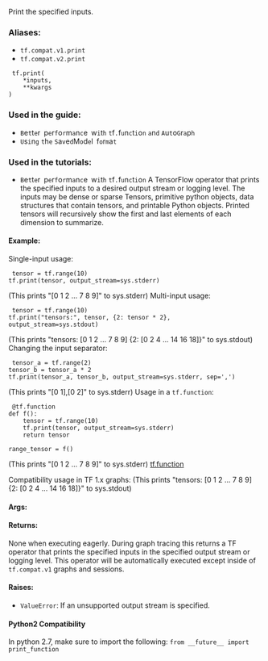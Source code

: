 Print the specified inputs.
### Aliases:
- `tf.compat.v1.print`
- `tf.compat.v2.print`

```
 tf.print(
    *inputs,
    **kwargs
)
```
### Used in the guide:
- ``B``e``t``t``e``r`` ``p``e``r``f``o``r``m``a``n``c``e`` ``w``i``t``h`` ``t``f``.``f``u``n``c``t``i``o``n`` ``a``n``d`` ``A``u``t``o``G``r``a``p``h``
- ``U``s``i``n``g`` ``t``h``e`` ``S``a``v``e``d``M``o``d``e``l`` ``f``o``r``m``a``t``
### Used in the tutorials:
- ``B``e``t``t``e``r`` ``p``e``r``f``o``r``m``a``n``c``e`` ``w``i``t``h`` ``t``f``.``f``u``n``c``t``i``o``n``
A TensorFlow operator that prints the specified inputs to a desired output stream or logging level. The inputs may be dense or sparse Tensors, primitive python objects, data structures that contain tensors, and printable Python objects. Printed tensors will recursively show the first and last elements of each dimension to summarize.
#### Example:
Single-input usage:

```
 tensor = tf.range(10)
tf.print(tensor, output_stream=sys.stderr)
```
(This prints "[0 1 2 ... 7 8 9]" to sys.stderr)
Multi-input usage:

```
 tensor = tf.range(10)
tf.print("tensors:", tensor, {2: tensor * 2}, output_stream=sys.stdout)
```
(This prints "tensors: [0 1 2 ... 7 8 9] {2: [0 2 4 ... 14 16 18]}" to sys.stdout)
Changing the input separator:

```
 tensor_a = tf.range(2)
tensor_b = tensor_a * 2
tf.print(tensor_a, tensor_b, output_stream=sys.stderr, sep=',')
```
(This prints "[0 1],[0 2]" to sys.stderr)
Usage in a `tf.function`:

```
 @tf.function
def f():
    tensor = tf.range(10)
    tf.print(tensor, output_stream=sys.stderr)
    return tensor

range_tensor = f()
```
(This prints "[0 1 2 ... 7 8 9]" to sys.stderr)
[tf.function](https://tensorflow.google.cn/api_docs/python/tf/function)

Compatibility usage in TF 1.x graphs:
(This prints "tensors: [0 1 2 ... 7 8 9] {2: [0 2 4 ... 14 16 18]}" to sys.stdout)
#### Args:
#### Returns:
None when executing eagerly. During graph tracing this returns a TF operator that prints the specified inputs in the specified output stream or logging level. This operator will be automatically executed except inside of `tf.compat.v1` graphs and sessions.
#### Raises:
- `ValueError`: If an unsupported output stream is specified.
#### Python2 Compatibility
In python 2.7, make sure to import the following: `from __future__ import print_function`

